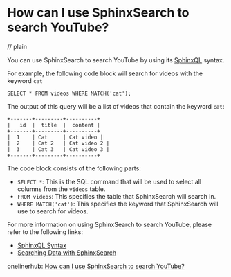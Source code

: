 # How can I use SphinxSearch to search YouTube?
// plain

You can use SphinxSearch to search YouTube by using its [SphinxQL](http://sphinxsearch.com/docs/current.html#sphinxql-syntax) syntax.

For example, the following code block will search for videos with the keyword `cat`
```
SELECT * FROM videos WHERE MATCH('cat');
```

The output of this query will be a list of videos that contain the keyword `cat`:
```
+-------+---------+----------+
|   id  |  title  |  content |
+-------+---------+----------+
|  1    | Cat     | Cat video |
|  2    | Cat 2   | Cat video 2 |
|  3    | Cat 3   | Cat video 3 |
+-------+---------+----------+
```

The code block consists of the following parts:

- `SELECT *`: This is the SQL command that will be used to select all columns from the `videos` table.
- `FROM videos`: This specifies the table that SphinxSearch will search in.
- `WHERE MATCH('cat')`: This specifies the keyword that SphinxSearch will use to search for videos.

For more information on using SphinxSearch to search YouTube, please refer to the following links:

- [SphinxQL Syntax](http://sphinxsearch.com/docs/current.html#sphinxql-syntax)
- [Searching Data with SphinxSearch](https://www.digitalocean.com/community/tutorials/how-to-use-sphinx-to-search-data-on-a-vps)

onelinerhub: [How can I use SphinxSearch to search YouTube?](https://onelinerhub.com/sphinxsearch/how-can-i-use-sphinxsearch-to-search-youtube)